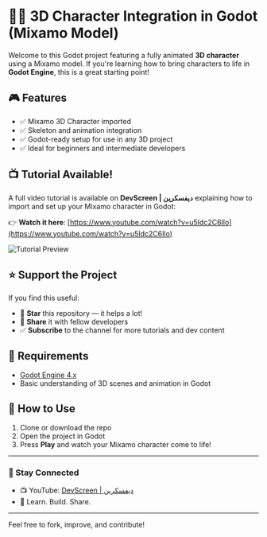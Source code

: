 # 🧍‍♂️ 3D Character Integration in Godot (Mixamo Model)

Welcome to this Godot project featuring a fully animated **3D character** using a Mixamo model. If you're learning how to bring characters to life in **Godot Engine**, this is a great starting point!

## 🎮 Features

- ✅ Mixamo 3D Character imported
- ✅ Skeleton and animation integration
- ✅ Godot-ready setup for use in any 3D project
- ✅ Ideal for beginners and intermediate developers

## 📺 Tutorial Available!

A full video tutorial is available on **DevScreen | ديفسكرين** explaining how to import and set up your Mixamo character in Godot:

👉 **Watch it here**: [https://www.youtube.com/watch?v=u5Idc2C6Ilo](https://www.youtube.com/watch?v=u5Idc2C6Ilo)

![Tutorial Preview](https://github.com/user-attachments/assets/9d80951c-c02a-451d-8467-3a5ba9063712)

## ⭐ Support the Project

If you find this useful:

- 🌟 **Star** this repository — it helps a lot!
- 📢 **Share** it with fellow developers
- ✅ **Subscribe** to the channel for more tutorials and dev content

## 🔧 Requirements

- [Godot Engine 4.x](https://godotengine.org/)
- Basic understanding of 3D scenes and animation in Godot

## 📂 How to Use

1. Clone or download the repo
2. Open the project in Godot
3. Press **Play** and watch your Mixamo character come to life!

---

### 🔗 Stay Connected

- 📺 YouTube: [DevScreen | ديفسكرين](https://www.youtube.com/@DevScreen)
- 🧠 Learn. Build. Share.

---

Feel free to fork, improve, and contribute!

